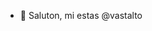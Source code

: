 - 👋 Saluton, mi estas @vastalto

<!---
vastalto/vastalto is a ✨ special ✨ repository because its `README.md` (this file) appears on your GitHub profile.
You can click the Preview link to take a look at your changes.
--->
